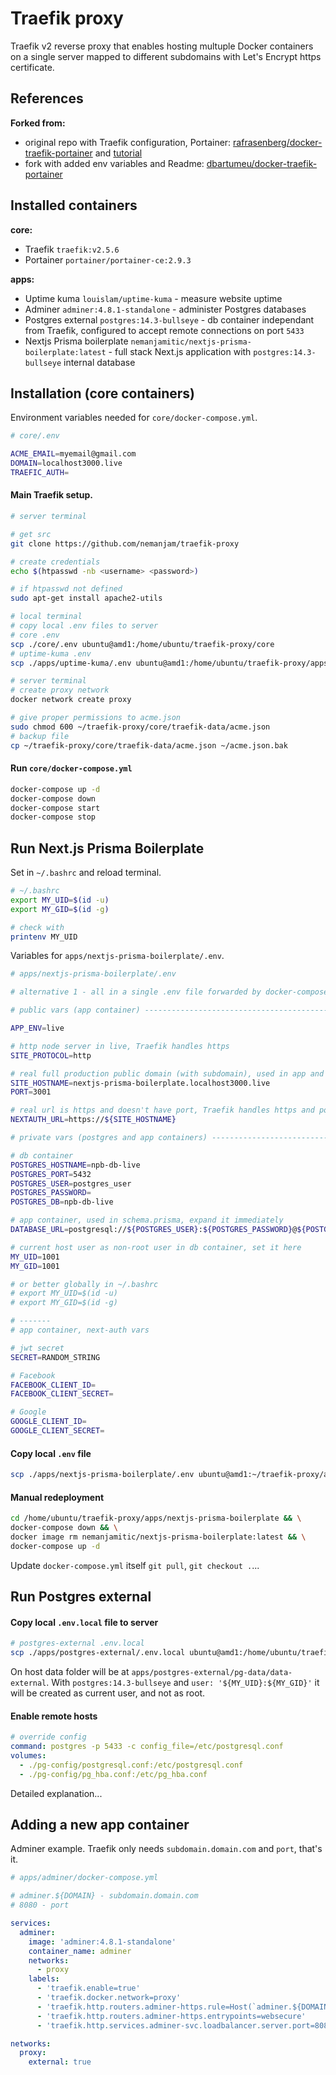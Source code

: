 # Traefik proxy

Traefik v2 reverse proxy that enables hosting multuple Docker containers on a single server mapped to different subdomains with Let's Encrypt https certificate.

## References

**Forked from:**

- original repo with Traefik configuration, Portainer: [rafrasenberg/docker-traefik-portainer](https://github.com/rafrasenberg/docker-traefik-portainer) and [tutorial](https://rafrasenberg.hashnode.dev/docker-container-management-with-traefik-v2-and-portainer)
- fork with added env variables and Readme: [dbartumeu/docker-traefik-portainer](https://github.com/dbartumeu/docker-traefik-portainer)

## Installed containers

**core:**

- Traefik `traefik:v2.5.6`
- Portainer `portainer/portainer-ce:2.9.3`

**apps:**

- Uptime kuma `louislam/uptime-kuma` - measure website uptime
- Adminer `adminer:4.8.1-standalone` - administer Postgres databases
- Postgres external `postgres:14.3-bullseye` - db container independant from Traefik, configured to accept remote connections on port `5433`
- Nextjs Prisma boilerplate `nemanjamitic/nextjs-prisma-boilerplate:latest` - full stack Next.js application with `postgres:14.3-bullseye` internal database

## Installation (core containers)

Environment variables needed for `core/docker-compose.yml`.

```bash
# core/.env

ACME_EMAIL=myemail@gmail.com
DOMAIN=localhost3000.live
TRAEFIC_AUTH=
```

#### Main Traefik setup.

```bash
# server terminal

# get src
git clone https://github.com/nemanjam/traefik-proxy

# create credentials
echo $(htpasswd -nb <username> <password>)

# if htpasswd not defined
sudo apt-get install apache2-utils

# local terminal
# copy local .env files to server
# core .env
scp ./core/.env ubuntu@amd1:/home/ubuntu/traefik-proxy/core
# uptime-kuma .env
scp ./apps/uptime-kuma/.env ubuntu@amd1:/home/ubuntu/traefik-proxy/apps/uptime-kuma

# server terminal
# create proxy network
docker network create proxy

# give proper permissions to acme.json
sudo chmod 600 ~/traefik-proxy/core/traefik-data/acme.json
# backup file
cp ~/traefik-proxy/core/traefik-data/acme.json ~/acme.json.bak

```

#### Run `core/docker-compose.yml`

```bash
docker-compose up -d
docker-compose down
docker-compose start
docker-compose stop
```

## Run Next.js Prisma Boilerplate

Set in `~/.bashrc` and reload terminal.

```bash
# ~/.bashrc
export MY_UID=$(id -u)
export MY_GID=$(id -g)

# check with
printenv MY_UID
```

Variables for `apps/nextjs-prisma-boilerplate/.env`.

```bash
# apps/nextjs-prisma-boilerplate/.env

# alternative 1 - all in a single .env file forwarded by docker-compose.yml

# public vars (app container) -----------------------------------------------

APP_ENV=live

# http node server in live, Traefik handles https
SITE_PROTOCOL=http

# real full production public domain (with subdomain), used in app and Traefik
SITE_HOSTNAME=nextjs-prisma-boilerplate.localhost3000.live
PORT=3001

# real url is https and doesn't have port, Traefik handles https and port
NEXTAUTH_URL=https://${SITE_HOSTNAME}

# private vars (postgres and app containers) ----------------------------------

# db container
POSTGRES_HOSTNAME=npb-db-live
POSTGRES_PORT=5432
POSTGRES_USER=postgres_user
POSTGRES_PASSWORD=
POSTGRES_DB=npb-db-live

# app container, used in schema.prisma, expand it immediately
DATABASE_URL=postgresql://${POSTGRES_USER}:${POSTGRES_PASSWORD}@${POSTGRES_HOSTNAME}:${POSTGRES_PORT}/${POSTGRES_DB}?schema=public

# current host user as non-root user in db container, set it here
MY_UID=1001
MY_GID=1001

# or better globally in ~/.bashrc
# export MY_UID=$(id -u)
# export MY_GID=$(id -g)

# -------
# app container, next-auth vars

# jwt secret
SECRET=RANDOM_STRING

# Facebook
FACEBOOK_CLIENT_ID=
FACEBOOK_CLIENT_SECRET=

# Google
GOOGLE_CLIENT_ID=
GOOGLE_CLIENT_SECRET=
```

#### Copy local `.env` file

```bash
scp ./apps/nextjs-prisma-boilerplate/.env ubuntu@amd1:~/traefik-proxy/apps/nextjs-prisma-boilerplate
```

#### Manual redeployment

```bash
cd /home/ubuntu/traefik-proxy/apps/nextjs-prisma-boilerplate && \
docker-compose down && \
docker image rm nemanjamitic/nextjs-prisma-boilerplate:latest && \
docker-compose up -d
```

Update `docker-compose.yml` itself `git pull`, `git checkout .`...

## Run Postgres external

#### Copy local `.env.local` file to server

```bash
# postgres-external .env.local
scp ./apps/postgres-external/.env.local ubuntu@amd1:/home/ubuntu/traefik-proxy/apps/postgres-external
```

On host data folder will be at `apps/postgres-external/pg-data/data-external`. With `postgres:14.3-bullseye` and `user: '${MY_UID}:${MY_GID}'` it will be created as current user, and not as root.

#### Enable remote hosts

```yml
# override config
command: postgres -p 5433 -c config_file=/etc/postgresql.conf
volumes:
  - ./pg-config/postgresql.conf:/etc/postgresql.conf
  - ./pg-config/pg_hba.conf:/etc/pg_hba.conf
```

Detailed explanation...

## Adding a new app container

Adminer example. Traefik only needs `subdomain.domain.com` and `port`, that's it.

```yml
# apps/adminer/docker-compose.yml

# adminer.${DOMAIN} - subdomain.domain.com
# 8080 - port

services:
  adminer:
    image: 'adminer:4.8.1-standalone'
    container_name: adminer
    networks:
      - proxy
    labels:
      - 'traefik.enable=true'
      - 'traefik.docker.network=proxy'
      - 'traefik.http.routers.adminer-https.rule=Host(`adminer.${DOMAIN}`)'
      - 'traefik.http.routers.adminer-https.entrypoints=websecure'
      - 'traefik.http.services.adminer-svc.loadbalancer.server.port=8080'

networks:
  proxy:
    external: true
```
